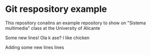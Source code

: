 # Git respository example

This repository conatins an example repository to show on "Sistema multimedia" class at the University of Alicante


Some new lines!
Ola k ase?
I like chicken


Adding some new lines
lines